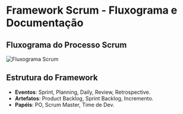 # Framework Scrum - Fluxograma e Documentação

## Fluxograma do Processo Scrum
![Fluxograma Scrum](fluxograma-scrum.png)

## Estrutura do Framework
- **Eventos**: Sprint, Planning, Daily, Review, Retrospective.  
- **Artefatos**: Product Backlog, Sprint Backlog, Incremento.  
- **Papéis**: PO, Scrum Master, Time de Dev.  
